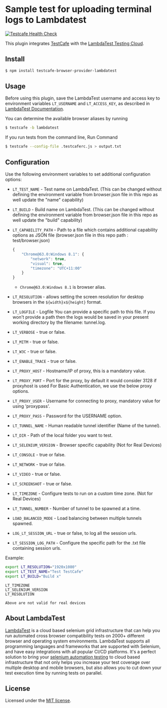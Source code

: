 # Sample test for uploading terminal logs to Lambdatest 

[![Testcafe Health Check](https://github.com/LambdaTest/testcafe-browser-provider-lambdatest/actions/workflows/main.yml/badge.svg)](https://github.com/LambdaTest/testcafe-browser-provider-lambdatest/actions/workflows/main.yml)

This plugin integrates [TestCafe](http://devexpress.github.io/testcafe) with the [LambdaTest Testing Cloud](https://www.lambdatest.com/).

## Install

```sh
$ npm install testcafe-browser-provider-lambdatest
```

## Usage
Before using this plugin, save the LambdaTest username and access key to environment variables `LT_USERNAME` and `LT_ACCESS_KEY`, as described in [LambdaTest Documentation](https://www.lambdatest.com/support/docs/using-environment-variables-for-authentication-credentials).

You can determine the available browser aliases by running

```sh
$ testcafe -b lambdatest
```

If you run tests from the command line, 
Run Command 

```sh
$ testcafe --config-file .testcaferc.js > output.txt
```


## Configuration

Use the following environment variables to set additional configuration options:

 - `LT_TEST_NAME` - Test name on LambdaTest. (This can be changed without defining the environment variable from browser.json file in this repo as well update the "name" capability)
 - `LT_BUILD` - Build name on LambdaTest. (This can be changed without defining the environment variable from browser.json file in this repo as well update the "build" capability)
 - `LT_CAPABILITY_PATH` - Path to a file which contains additional capability options as JSON file (browser.json file in this repo path : test/browser.json)

    ```js
    {
        "Chrome@63.0:Windows 8.1": {
            "network": true,
            "visual": true,
            "timezone": "UTC+11:00"
        }
    }
    ```
    - `Chrome@63.0:Windows 8.1` is browser alias.
 - `LT_RESOLUTION` - allows setting the screen resolution for desktop browsers in the `${width}x${height}` format.
 - `LT_LOGFILE` - Logfile You can provide a specific path to this file. If you won't provide a path then the logs would be saved in your present working directory by the filename: tunnel.log.
 - `LT_VERBOSE` - true or false.
 - `LT_MITM` - true or false.
 - `LT_W3C` - true or false.
 - `LT_ENABLE_TRACE` - true or false.
 - `LT_PROXY_HOST` - Hostname/IP of proxy, this is a mandatory value.
 - `LT_PROXY_PORT` - Port for the proxy, by default it would consider 3128 if proxyhost is used For Basic Authentication, we use the below proxy options.
 - `LT_PROXY_USER` - Username for connecting to proxy, mandatory value for using 'proxypass'.
 - `LT_PROXY_PASS` - Password for the USERNAME option.
 - `LT_TUNNEL_NAME` - Human readable tunnel identifier (Name of the tunnel).
 - `LT_DIR` - Path of the local folder you want to test.
 - `LT_SELENIUM_VERSION` - Browser specific capability (Not for Real Devices)
 - `LT_CONSOLE` - true or false.
 - `LT_NETWORK` - true or false.
 - `LT_VIDEO` - true or false.
 - `LT_SCREENSHOT` - true or false.
 - `LT_TIMEZONE` - Configure tests to run on a custom time zone. (Not for Real Devices)
 - `LT_TUNNEL_NUMBER` - Number of tunnel to be spawned at a time.
 - `LOAD_BALANCED_MODE` - Load balancing between multiple tunnels spawned.
 - `LOG_LT_SESSION_URL` - true or false, to log all the session urls.
 - `LT_SESSION_LOG_PATH` - Configure the specific path for the .txt file containing session urls.

Example:

```sh
export LT_RESOLUTION="1920x1080"
export LT_TEST_NAME="Test TestCafe"
export LT_BUILD="Build x"

```

```
LT_TIMEZONE
LT_SELENIUM_VERSION
LT_RESOLUTION

Above are not valid for real devices
```

## About LambdaTest

[LambdaTest](https://www.lambdatest.com/) is a cloud based selenium grid infrastructure that can help you run automated cross browser compatibility tests on 2000+ different browser and operating system environments. LambdaTest supports all programming languages and frameworks that are supported with Selenium, and have easy integrations with all popular CI/CD platforms. It's a perfect solution to bring your [selenium automation testing](https://www.lambdatest.com/selenium-automation) to cloud based infrastructure that not only helps you increase your test coverage over multiple desktop and mobile browsers, but also allows you to cut down your test execution time by running tests on parallel.

## License

Licensed under the [MIT license](./LICENSE).
